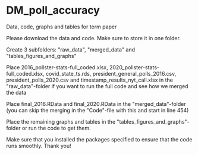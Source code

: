 # DM_poll_accuracy
Data, code, graphs and tables for term paper

Please download the data and code. Make sure to store it in one folder. 

Create 3 subfolders: "raw_data", "merged_data" and "tables_figures_and_graphs"

Place 2016_pollster-stats-full_coded.xlsx, 2020_pollster-stats-full_coded.xlsx, covid_state_ts.rds, president_general_polls_2016.csv, president_polls_2020.csv and timestamp_results_nyt_call.xlsx in the "raw_data"-folder if you want to run the full code and see how we merged the data

Place final_2016.RData and final_2020.RData in the "merged_data"-folder (you can skip the merging in the "Code"-file with this and start in line 454)

Place the remaining graphs and tables in the "tables_figures_and_graphs"-folder or run the code to get them.

Make sure that you installed the packages specified to ensure that the code runs smoothly. 
Thank you!
